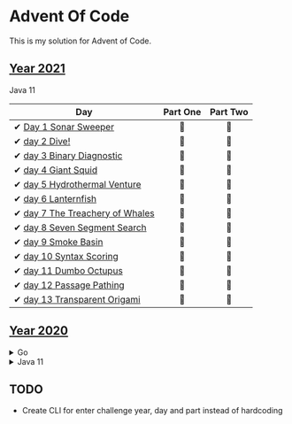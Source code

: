 # Advent Of Code

This is my solution for Advent of Code. 


## [Year 2021](https://adventofcode.com/2021)

Java 11

| Day                                                                             | Part One | Part Two |
|---------------------------------------------------------------------------------|:--------:|:--------:|
| ✔ [Day 1 Sonar Sweeper](java/src/com/wengkee/adventofcode/y2021/day1)           |    🌟    |    🌟    |   
| ✔ [day 2 Dive!](java/src/com/wengkee/adventofcode/y2021/day2)                   |    🌟    |    🌟    |  
| ✔ [day 3 Binary Diagnostic](java/src/com/wengkee/adventofcode/y2021/day3)       |    🌟    |    🌟    |  
| ✔ [day 4 Giant Squid](java/src/com/wengkee/adventofcode/y2021/day4)             |    🌟    |    🌟    |  
| ✔ [day 5 Hydrothermal Venture](java/src/com/wengkee/adventofcode/y2021/day5)    |    🌟    |    🌟    |  
| ✔ [day 6 Lanternfish ](java/src/com/wengkee/adventofcode/y2021/day6)            |    🌟    |    🌟    |  
| ✔ [day 7 The Treachery of Whales](java/src/com/wengkee/adventofcode/y2021/day7) |    🌟    |    🌟    |           
| ✔ [day 8 Seven Segment Search ](java/src/com/wengkee/adventofcode/y2021/day8)   |    🌟    |    🌟    |                      
| ✔ [day 9 Smoke Basin ](java/src/com/wengkee/adventofcode/y2021/day9)            |    🌟    |    🌟    |                      
| ✔ [day 10 Syntax Scoring ](java/src/com/wengkee/adventofcode/y2021/day10)       |    🌟    |    🌟    |                      
| ✔ [day 11 Dumbo Octupus ](java/src/com/wengkee/adventofcode/y2021/day11)        |    🌟    |    🌟    |                            
| ✔ [day 12 Passage Pathing ](java/src/com/wengkee/adventofcode/y2021/day12)      |    🌟    |    🌟    |
| ✔ [day 13 Transparent Origami ](java/src/com/wengkee/adventofcode/y2021/day13)  |    🌟    |    🌟    |

## [Year 2020](https://adventofcode.com/2020)
<details>

<summary>Go</summary>

| Day                                        | Part One | Part Two |
|--------------------------------------------|:--------:|:--------:|
| ✔ [day 1 Report Repair](go)                |    🌟    |    🌟    |
| ✔ [day 2 Password Philosophy](go)          |    🌟    |    🌟    |
| ✔ [day 3 Toboggan Trajectory](go)          |    🌟    |    🌟    |
| ✔ [day 4 Passport Processing](go)          |    🌟    |    🌟    |
| ✔ [day 5 Binary Boarding](go)              |    🌟    |    🌟    |
| ✔ [day 6 Custom Customs](go)               |    🌟    |    🌟    |
| ❌ day 7                                    |    🚫    |    🚫    |
| ❌ day 8                                    |    🚫    |    🚫    |
| ❌ day 9                                    |    🚫    |    🚫    |
| ✔ [day 10 Adapter Array](go)               |    🌟    |    🌟    |

</details>

<details>
<summary>Java 11</summary>

| Day                                                                      | Part One | Part Two |
|--------------------------------------------------------------------------|:--------:|:--------:|
| ✔ [day 7 Handy Haversacks](java/src/com/wengkee/adventofcode/y2020/day7) |    🌟    |    🌟    |
| ✔ [day 8 Handheld Halting](java/src/com/wengkee/adventofcode/y2020/day8) |    🌟    |    🌟    |
| ✔ [day 9 Encoding Error](java/src/com/wengkee/adventofcode/y2020/day9)   |    🌟    |    🌟    |
| ❌ day 10                                                                 |    🚫    |    🚫    |
| ✔ [day 11 Seat Planning](java/src/com/wengkee/adventofcode/y2020/day11)  |    🌟    |    🌟    |

</details>


## TODO
  - Create CLI for enter challenge year, day and part instead of hardcoding 
